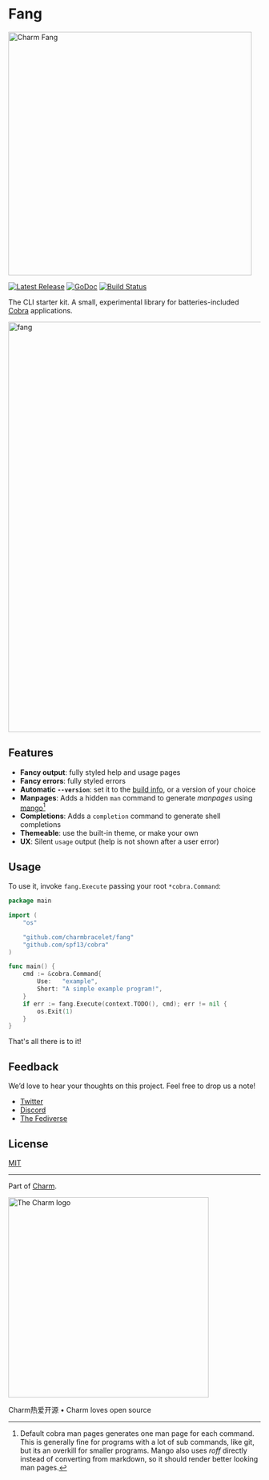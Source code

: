 # Fang



<p>
    <img width="486" alt="Charm Fang" src="https://github.com/user-attachments/assets/4538f94f-3043-42df-ab63-eae4f696b60c">   
</p>
<p>
    <a href="https://github.com/charmbracelet/fang/releases"><img src="https://img.shields.io/github/release/charmbracelet/fang.svg" alt="Latest Release"></a>
    <a href="https://pkg.go.dev/github.com/charmbracelet/fang?tab=doc"><img src="https://godoc.org/github.com/charmbracelet/fang?status.svg" alt="GoDoc"></a>
    <a href="https://github.com/charmbracelet/fang/actions"><img src="https://github.com/charmbracelet/fang/workflows/build/badge.svg" alt="Build Status"></a>
</p>

The CLI starter kit. A small, experimental library for batteries-included [Cobra][cobra] applications.

<p>
	<img width="819" alt="fang" src="https://github.com/user-attachments/assets/b58a1b10-21bc-4899-a7bf-73ff765a5132" />
</p>

## Features

- **Fancy output**: fully styled help and usage pages
- **Fancy errors**: fully styled errors
- **Automatic `--version`**: set it to the [build info][info], or a version of your choice
- **Manpages**: Adds a hidden `man` command to generate _manpages_ using
  [mango][][^1]
- **Completions**: Adds a `completion` command to generate shell completions
- **Themeable**: use the built-in theme, or make your own
- **UX**: Silent `usage` output (help is not shown after a user error)

[info]: https://pkg.go.dev/runtime/debug#BuildInfo
[cobra]: https://github.com/spf13/cobra
[mango]: https://github.com/muesli/mango

[^1]:
    Default cobra man pages generates one man page for each command. This is
    generally fine for programs with a lot of sub commands, like git, but its an
    overkill for smaller programs.
    Mango also uses _roff_ directly instead of converting from markdown, so it
    should render better looking man pages.

## Usage

To use it, invoke `fang.Execute` passing your root `*cobra.Command`:

```go
package main

import (
	"os"

	"github.com/charmbracelet/fang"
	"github.com/spf13/cobra"
)

func main() {
	cmd := &cobra.Command{
		Use:   "example",
		Short: "A simple example program!",
	}
	if err := fang.Execute(context.TODO(), cmd); err != nil {
		os.Exit(1)
	}
}
```

That's all there is to it!

## Feedback

We’d love to hear your thoughts on this project. Feel free to drop us a note!

- [Twitter](https://twitter.com/charmcli)
- [Discord](https://charm.sh/chat)
- [The Fediverse](https://mastodon.social/@charmcli)

## License

[MIT](https://github.com/charmbracelet/gum/raw/main/LICENSE)

---

Part of [Charm](https://charm.sh).

<a href="https://charm.sh/"><img alt="The Charm logo" src="https://stuff.charm.sh/charm-badge.jpg" width="400" /></a>

Charm热爱开源 • Charm loves open source
